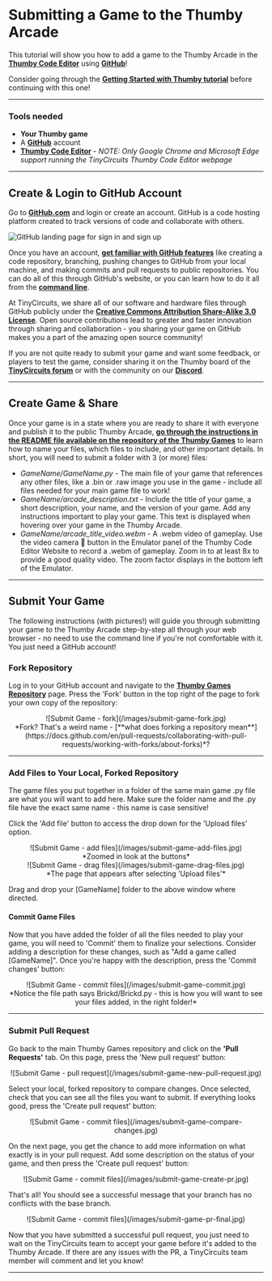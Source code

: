 # Submitting a Game to the Thumby Arcade

This tutorial will show you how to add a game to the Thumby Arcade in the <a href="https://code.thumby.us/" target="_blank" alt="TinyCircuits Thumby Editor">**Thumby Code Editor**</a> using <a href="https://github.com/ " target="_blank" alt="Github main website link">**GitHub**</a>!

Consider going through the [**Getting Started with Thumby tutorial**](/IDE/Get-Started/ "Thumby getting started tutorial") before continuing with this one!

---

### Tools needed

*   **Your Thumby game**
*   A <a href="https://github.com/ " target="_blank" alt="Github main website link">**GitHub**</a> account
*   <a href="https://code.thumby.us/" target="_blank" alt="TinyCircuits Thumby Editor">**Thumby Code Editor**</a> - *NOTE: Only Google Chrome and Microsoft Edge support running the TinyCircuits Thumby Code Editor webpage*

---

## Create & Login to GitHub Account

Go to <a href="https://github.com/ " target="_blank" alt="Github main website link">**GitHub.com**</a> and login or create an account. GitHub is a code hosting platform created to track versions of code and collaborate with others.

![GitHub landing page for sign in and sign up](https://cdn.shopify.com/s/files/1/1125/2198/files/github-landing-page-screenshot.jpg?v=1642026563)

Once you have an account, <a href="https://docs.github.com/en/get-started/quickstart/hello-world" target="_blank" alt="GitHub documentation for getting started">**get familiar with GitHub features**</a> like creating a code repository, branching, pushing changes to GitHub from your local machine, and making commits and pull requests to public repositories. You can do all of this through GitHub's website, or you can learn how to do it all from the <a href="https://docs.github.com/en/get-started/using-github/github-cli" target="_blank" alt="GitHub CLI docs">**command line**</a>.

At TinyCircuits, we share all of our software and hardware files through GitHub publicly under the <a href="http://creativecommons.org/licenses/by-sa/3.0" target="_blank" alt="Open Source license details">**Creative Commons Attribution Share-Alike 3.0 License**</a>. Open source contributions lead to greater and faster innovation through sharing and collaboration - you sharing your game on GitHub makes you a part of the amazing open source community!

If you are not quite ready to submit your game and want some feedback, or players to test the game, consider sharing it on the Thumby board of the <a href="http://forum.tinycircuits.com/index.php" target="_blank" alt="TinyCircuits Arduino forum">**TinyCircuits forum**</a> or with the community on our <a href="https://discord.gg/vzf3wQXVvm" target="_blank" alt="Link to join the tinycircuits Discord">**Discord**</a>.

---

## Create Game & Share

Once your game is in a state where you are ready to share it with everyone and publish it to the public Thumby Arcade, <a href="https://github.com/TinyCircuits/TinyCircuits-Thumby-Games/blob/master/README.md" target="_blank" alt="Thumby Game Submission Instructions">**go through the instructions in the README file available on the repository of the Thumby Games**</a> to learn how to name your files, which files to include, and other important details. In short, you will need to submit a folder with 3 (or more) files:


* *GameName/GameName.py* - The main file of your game that references any other files, like a .bin or .raw image you use in the game - include all files needed for your main game file to work!
* *GameName/arcade_description.txt* - Include the title of your game, a short description, your name, and the version of your game. Add any instructions important to play your game. This text is displayed when hovering over your game in the Thumby Arcade.
* *GameName/arcade_title_video.webm* - A .webm video of gameplay. Use the video camera 🎥 button in the Emulator panel of the Thumby Code Editor Website to record a .webm of gameplay. Zoom in to at least 8x to provide a good quality video. The zoom factor displays in the bottom left of the Emulator.

---

## Submit Your Game

The following instructions (with pictures!) will guide you through submitting your game to the Thumby Arcade step-by-step all through your web browser - no need to use the command line if you're not comfortable with it. You just need a GitHub account! 

### Fork Repository

Log in to your GitHub account and navigate to the <a href="https://github.com/TinyCircuits/TinyCircuits-Thumby-Games" target="_blank" alt="Thumby Game Repo & Submission Instructions">**Thumby Games Repository**</a> page. Press the 'Fork' button in the top right of the page to fork your own copy of the repository:


<center>
![Submit Game - fork](/images/submit-game-fork.jpg)
</center>
<center>
*Fork? That's a weird name - [**what does forking a repository mean**](https://docs.github.com/en/pull-requests/collaborating-with-pull-requests/working-with-forks/about-forks)*?
</center>

---

### Add Files to Your Local, Forked Repository

The game files you put together in a folder of the same main game .py file are what you will want to add here. Make sure the folder name and the .py file have the exact same name - this name is case sensitive!

Click the 'Add file' button to access the drop down for the 'Upload files' option.

<center>
![Submit Game - add files](/images/submit-game-add-files.jpg)
</center>
<center>
*Zoomed in look at the buttons*
</center>

<center>
![Submit Game - drag files](/images/submit-game-drag-files.jpg)
</center>
<center>
*The page that appears after selecting 'Upload files'*
</center>

Drag and drop your [GameName] folder to the above window where directed.

#### Commit Game Files

Now that you have added the folder of all the files needed to play your game, you will need to 'Commit' them to finalize your selections. Consider adding a description for these changes, such as "Add a game called [GameName]". Once you're happy with the description, press the 'Commit changes' button:

<center>
![Submit Game - commit files](/images/submit-game-commit.jpg)
</center>
<center>
*Notice the file path says Brickd/Brickd.py - this is how you will want to see your files added, in the right folder!*
</center>

---

### Submit Pull Request

Go back to the main Thumby Games repository and click on the **'Pull Requests'** tab. On this page, press the 'New pull request' button:

<center>
![Submit Game - pull request](/images/submit-game-new-pull-request.jpg)
</center>

Select your local, forked repository to compare changes. Once selected, check that you can see all the files you want to submit. If everything looks good, press the 'Create pull request' button:

<center>
![Submit Game - commit files](/images/submit-game-compare-changes.jpg)
</center>

On the next page, you get the chance to add more information on what exactly is in your pull request. Add some description on the status of your game, and then press the 'Create pull request' button:

<center>
![Submit Game - commit files](/images/submit-game-create-pr.jpg)
</center>

That's all! You should see a successful message that your branch has no conflicts with the base branch. 

<center>
![Submit Game - commit files](/images/submit-game-pr-final.jpg)
</center>

Now that you have submitted a successful pull request, you just need to wait on the TinyCircuits team to accept your game before it's added to the Thumby Arcade. If there are any issues with the PR, a TinyCircuits team member will comment and let you know!

---